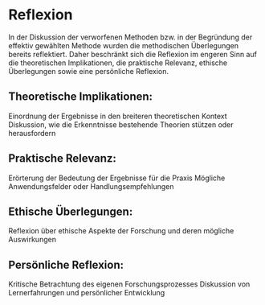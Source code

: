 # Reflexion

In der Diskussion der verworfenen Methoden bzw. in der Begründung der
effektiv gewählten Methode wurden die methodischen Überlegungen bereits
reflektiert. Daher beschränkt sich die Reflexion im engeren Sinn auf die
theoretischen Implikationen, die praktische Relevanz, ethische
Überlegungen sowie eine persönliche Reflexion.

## Theoretische Implikationen:

Einordnung der Ergebnisse in den breiteren theoretischen Kontext
Diskussion, wie die Erkenntnisse bestehende Theorien stützen oder herausfordern


## Praktische Relevanz:

Erörterung der Bedeutung der Ergebnisse für die Praxis
Mögliche Anwendungsfelder oder Handlungsempfehlungen


## Ethische Überlegungen:

Reflexion über ethische Aspekte der Forschung und deren mögliche Auswirkungen


## Persönliche Reflexion:

Kritische Betrachtung des eigenen Forschungsprozesses
Diskussion von Lernerfahrungen und persönlicher Entwicklung
